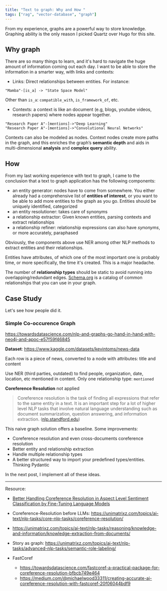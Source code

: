 ```yaml
---
title: "Text to graph: Why and How "
tags: ["rag", "vector-database", "graph"]
---
```


From my experience, graphs are a powerful way to store knowledge. Graphing ability is the only reason I picked Quartz over Hugo for this site.

## Why graph
There are so many things to learn, and it's hard to navigate the huge amount of information coming out each day. I want to be able to store the information in a smarter way, with links and contexts:

- Links: Direct relationships between entities. For instance: 

```
"Mamba"-[is_a] -> "State Space Model"

```
Other than `is_a`: `compatible_with`, `is_framework_of`, etc.

- Contexts: a context is like an document (e.g, blogs, youtube videos, research papers) where nodes appear together. 

```
"Research Paper A"-[mentions]->"Deep Learning"
"Research Paper A"-[mentions]->"Convolutional Neural Networks"
```

Contexts can also be modeled as nodes. Context nodes create more paths in the graph, and this enriches the graph’s **semantic depth** and aids in multi-dimensional **analysis** and **complex query** ability.
## How

From my last working experience with text to graph, I came to the conclusion that a text to graph application has the following components:
- an entity generator: nodes have to come from somewhere. You either already had a comprehensive list of **entities of interest**, or you want to be able to add more entities to the graph as you go. Entities should be uniquely identified, categorized
- an entity resolutioner: takes care of synonyms
- a relationship extractor: Given known entities, parsing contexts and extract relationships
- a relationship refiner: relationship expressions can also have *synonyms*, or more accurately, paraphased

Obviously, the components above use NER among other NLP methods to extract entities and their relationships.

Entities have attributes, of which one of the most important one is probably time, or more specifically, the time it's created. This is a major headache.

The number of **relationship types** should be static to avoid running into overlapping/redundant edges. [Schema.org](https://schema.org/) is a catalog of common relationships that you can use in your graph.


## Case Study

Let's see how people did it.

### Simple Co-occurence Graph

https://towardsdatascience.com/nlp-and-graphs-go-hand-in-hand-with-neo4j-and-apoc-e57f59f46845

**Dataset**: https://www.kaggle.com/datasets/kevintoms/news-data

Each row is a piece of news, converted to a node with attributes: title and content

Use NER (third parties, outdated) to find people, organization, date, location, etc mentioned in content. Only one relationship type: `mentioned`

**Coreference Resolution** not applied

>Coreference resolution is the task of finding all expressions that refer to the same entity in a text. It is an important step for a lot of higher level NLP tasks that involve natural language understanding such as document summarization, question answering, and information extraction. ([nlp.standford.edu](https://nlp.stanford.edu/projects/coref.shtml))


This naive graph solution offers a baseline. Some improvements:

- Coreference resolution and even cross-documents coreference resolution 
- Better entity and relationship extraction
- Handle multiple relationship types
- A better structured way to import your predefined types/entities. Thinking Pydantic

In the next post, I implement all of these ideas.

---
Resource:
- [Better Handling Coreference Resolution in Aspect Level Sentiment Classification by Fine-Tuning Language Models](https://aclanthology.org/2023.crac-main.5.pdf)
- Coreference-Resolution before LLMs: https://unimatrixz.com/topics/ai-text/nlp-tasks/core-nlp-tasks/coreference-resolution/
- https://unimatrixz.com/topics/ai-text/nlp-tasks/reasoning/knowledge-and-information/knowledge-extraction-from-documents/

- Story as graph: https://unimatrixz.com/topics/ai-text/nlp-tasks/advanced-nlp-tasks/semantic-role-labeling/

- FastCoref
    - https://towardsdatascience.com/fastcoref-a-practical-package-for-coreference-resolution-bfbcb749e464
    - https://medium.com/@michaelwood33311/creating-accurate-ai-coreference-resolution-with-fastcoref-20f06044bdf9



